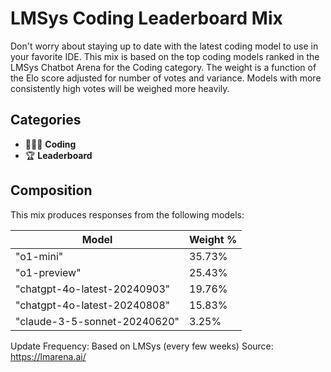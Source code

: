 # LMSys Coding Leaderboard Mix

Don't worry about staying up to date with the latest coding model to use in your favorite IDE. This mix is based on the top coding models ranked in the LMSys Chatbot Arena for the Coding category. The weight is a function of the Elo score adjusted for number of votes and variance. Models with more consistently high votes will be weighed more heavily.

## Categories

- 👩🏽‍💻 **Coding**
- 🏆 **Leaderboard**

## Composition

This mix produces responses from the following models:

| Model                        | Weight % |
| ---------------------------- | -------- |
| "o1-mini"                    | 35.73%   |
| "o1-preview"                 | 25.43%   |
| "chatgpt-4o-latest-20240903" | 19.76%   |
| "chatgpt-4o-latest-20240808" | 15.83%   |
| "claude-3-5-sonnet-20240620" | 3.25%    |

Update Frequency: Based on LMSys (every few weeks)
Source: <https://lmarena.ai/>
